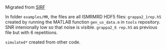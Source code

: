 Migrated from [SIRF](https://github.com/CCPPETMR/SIRF)


In folder `examples/MR`, the files are all ISMRMRD HDF5 files:
`grappa2_1rep.h5`  created by running the MATLAB function `gen_us_data.m` in `tools` repository. SNR intenionally low so that noise is visible.
`grappa2_6 rep.h5` as previous file but with 6 repetitions.

`simulated*` created from other code. 
